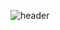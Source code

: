 ![header](https://capsule-render.vercel.app/api?type=waving&&color=auto&height=200&section=header&text=RPA🕹&fontSize=65)
